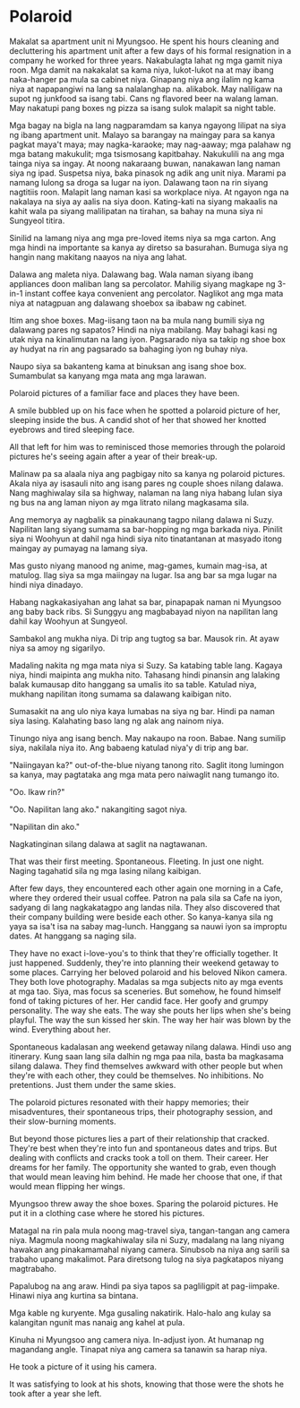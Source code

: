 # **Polaroid**

Makalat sa apartment unit ni Myungsoo. He spent his hours cleaning and decluttering his apartment unit after a few days of his formal resignation in a company he worked for three years. Nakabulagta lahat ng mga gamit niya roon. Mga damit na nakakalat sa kama niya, lukot-lukot na at may ibang naka-hanger pa mula sa cabinet niya. Ginapang niya ang ilalim ng kama niya at napapangiwi na lang sa nalalanghap na. alikabok. May naliligaw na supot ng junkfood sa isang tabi. Cans ng flavored beer na walang laman. May nakatupi pang boxes ng pizza sa isang sulok malapit sa night table.

Mga bagay na bigla na lang nagparamdam sa kanya ngayong lilipat na siya ng ibang apartment unit. Malayo sa barangay na maingay para sa kanya pagkat maya't maya; may nagka-karaoke; may nag-aaway; mga palahaw ng mga batang makukulit; mga tsismosang kapitbahay. Nakukulili na ang mga tainga niya sa ingay. At noong nakaraang buwan, nanakawan lang naman siya ng ipad. Suspetsa niya, baka pinasok ng adik ang unit niya. Marami pa namang lulong sa droga sa lugar na iyon. Dalawang taon na rin siyang nagtitiis roon. Malapit lang naman kasi sa workplace niya. At ngayon nga na nakalaya na siya ay aalis na siya doon. Kating-kati na siyang makaalis na kahit wala pa siyang malilipatan na tirahan, sa bahay na muna siya ni Sungyeol titira.

Sinilid na lamang niya ang mga pre-loved items niya sa mga carton. Ang mga hindi na importante sa kanya ay diretso sa basurahan. Bumuga siya ng hangin nang makitang naayos na niya ang lahat.

Dalawa ang maleta niya. Dalawang bag. Wala naman siyang ibang appliances doon maliban lang sa percolator. Mahilig siyang magkape ng 3-in-1 instant coffee kaya convenient ang percolator. Naglikot ang mga mata niya at natagpuan ang dalawang shoebox sa ibabaw ng cabinet.

Itim ang shoe boxes. Mag-iisang taon na ba mula nang bumili siya ng dalawang pares ng sapatos? Hindi na niya mabilang. May bahagi kasi ng utak niya na kinalimutan na lang iyon. Pagsarado niya sa takip ng shoe box ay hudyat na rin ang pagsarado sa bahaging iyon ng buhay niya.

Naupo siya sa bakanteng kama at binuksan ang isang shoe box. Sumambulat sa kanyang mga mata ang mga larawan.

Polaroid pictures of a familiar face and places they have been.

A smile bubbled up on his face when he spotted a polaroid picture of her, sleeping inside the bus. A candid shot of her that showed her knotted eyebrows and tired sleeping face.

All that left for him was to reminisced those memories through the polaroid pictures he's seeing again after a year of their break-up.

Malinaw pa sa alaala niya ang pagbigay nito sa kanya ng polaroid pictures. Akala niya ay isasauli nito ang isang pares ng couple shoes nilang dalawa. Nang maghiwalay sila sa highway, nalaman na lang niya habang lulan siya ng bus na ang laman niyon ay mga litrato nilang magkasama sila.

Ang memorya ay nagbalik sa pinakaunang tagpo nilang dalawa ni Suzy. Napilitan lang siyang sumama sa bar-hopping ng mga barkada niya. Pinilit siya ni Woohyun at dahil nga hindi siya nito tinatantanan at masyado itong maingay ay pumayag na lamang siya.

Mas gusto niyang manood ng anime, mag-games, kumain mag-isa, at matulog. Ilag siya sa mga maiingay na lugar. Isa ang bar sa mga lugar na hindi niya dinadayo.

Habang nagkakasiyahan ang lahat sa bar, pinapapak naman ni Myungsoo ang baby back ribs. Si Sunggyu ang magbabayad niyon na napilitan lang dahil kay Woohyun at Sungyeol.

Sambakol ang mukha niya. Di trip ang tugtog sa bar. Mausok rin. At ayaw niya sa amoy ng sigarilyo.

Madaling nakita ng mga mata niya si Suzy. Sa katabing table lang. Kagaya niya, hindi maipinta ang mukha nito. Tahasang hindi pinansin ang lalaking balak kumausap dito hanggang sa umalis ito sa table. Katulad niya, mukhang napilitan itong sumama sa dalawang kaibigan nito.

Sumasakit na ang ulo niya kaya lumabas na siya ng bar. Hindi pa naman siya lasing. Kalahating baso lang ng alak ang nainom niya.

Tinungo niya ang isang bench. May nakaupo na roon. Babae. Nang sumilip siya, nakilala niya ito. Ang babaeng katulad niya'y di trip ang bar.

"Naiingayan ka?" out-of-the-blue niyang tanong rito. Saglit itong lumingon sa kanya, may pagtataka ang mga mata pero naiwaglit nang tumango ito.

"Oo. Ikaw rin?"

"Oo. Napilitan lang ako." nakangiting sagot niya.

"Napilitan din ako."

Nagkatinginan silang dalawa at saglit na nagtawanan.

That was their first meeting. Spontaneous. Fleeting. In just one night. Naging tagahatid sila ng mga lasing nilang kaibigan.

After few days, they encountered each other again one morning in a Cafe, where they ordered their usual coffee. Patron na pala sila sa Cafe na iyon, sadyang di lang nagkakatagpo ang landas nila. They also discovered that their company building were beside each other. So kanya-kanya sila ng yaya sa isa't isa na sabay mag-lunch. Hanggang sa nauwi iyon sa improptu dates. At hanggang sa naging sila.

They have no exact i-love-you's to think that they're officially together. It just happened. Suddenly, they're into planning their weekend getaway to some places. Carrying her beloved polaroid and his beloved Nikon camera. They both love photography. Madalas sa mga subjects nito ay mga events at mga tao. Siya, mas focus sa sceneries. But somehow, he found himself fond of taking pictures of her. Her candid face. Her goofy and grumpy personality. The way she eats. The way she pouts her lips when she's being playful. The way the sun kissed her skin. The way her hair was blown by the wind. Everything about her.

Spontaneous kadalasan ang weekend getaway nilang dalawa. Hindi uso ang itinerary. Kung saan lang sila dalhin ng mga paa nila, basta ba magkasama silang dalawa. They find themselves awkward with other people but when they're with each other, they could be themselves. No inhibitions. No pretentions. Just them under the same skies.

The polaroid pictures resonated with their happy memories; their misadventures, their spontaneous trips, their photography session, and their slow-burning moments.

But beyond those pictures lies a part of their relationship that cracked. They're best when they're into fun and spontaneous dates and trips. But dealing with conflicts and cracks took a toll on them. Their career. Her dreams for her family. The opportunity she wanted to grab, even though that would mean leaving him behind. He made her choose that one, if that would mean flipping her wings.

Myungsoo threw away the shoe boxes. Sparing the polaroid pictures. He put it in a clothing case where he stored his pictures.

Matagal na rin pala mula noong mag-travel siya, tangan-tangan ang camera niya. Magmula noong magkahiwalay sila ni Suzy, madalang na lang niyang hawakan ang pinakamamahal niyang camera. Sinubsob na niya ang sarili sa trabaho upang makalimot. Para diretsong tulog na siya pagkatapos niyang magtrabaho.

Papalubog na ang araw. Hindi pa siya tapos sa pagliligpit at pag-iimpake. Hinawi niya ang kurtina sa bintana.

Mga kable ng kuryente. Mga gusaling nakatirik. Halo-halo ang kulay sa kalangitan ngunit mas nanaig ang kahel at pula.

Kinuha ni Myungsoo ang camera niya. In-adjust iyon. At humanap ng magandang angle. Tinapat niya ang camera sa tanawin sa harap niya.

He took a picture of it using his camera.

It was satisfying to look at his shots, knowing that those were the shots he took after a year she left.

